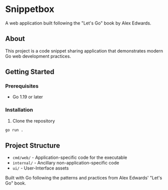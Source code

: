 # Snippetbox

A web application built following the "Let's Go" book by Alex Edwards.

## About

This project is a code snippet sharing application that demonstrates modern Go web development practices.

## Getting Started

### Prerequisites

- Go 1.19 or later

### Installation

1. Clone the repository

```bash
go run .
```

## Project Structure

- `cmd/web/` - Application-specific code for the executable
- `internal/` - Ancillary non-application-specific code
- `ui/` - User-Interface assets

Built with Go following the patterns and practices from Alex Edwards' "Let's Go" book.